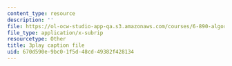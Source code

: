 ```yaml
---
content_type: resource
description: ''
file: https://ol-ocw-studio-app-qa.s3.amazonaws.com/courses/6-890-algorithmic-lower-bounds-fun-with-hardness-proofs-fall-2014/670d590e9bc01f5d48cd49382f428134_iDNpHHO_O6w.srt
file_type: application/x-subrip
resourcetype: Other
title: 3play caption file
uid: 670d590e-9bc0-1f5d-48cd-49382f428134
---
```

